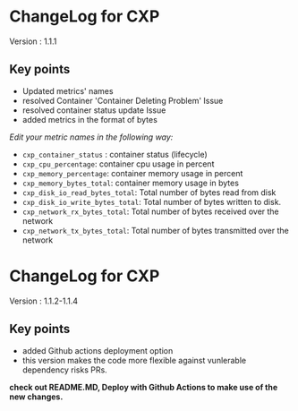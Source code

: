 # ChangeLog for CXP

Version : 1.1.1

## Key points
- Updated metrics' names
- resolved Container 'Container Deleting Problem' Issue
- resolved container status update Issue
- added metrics in the format of bytes
 

*Edit your metric names in the following way:*


- `cxp_container_status` : container status (lifecycle)
- `cxp_cpu_percentage`: container cpu usage in percent 
- `cxp_memory_percentage`: container memory usage in percent
- `cxp_memory_bytes_total`: container memory usage in bytes
- `cxp_disk_io_read_bytes_total`: Total number of bytes read from disk
- `cxp_disk_io_write_bytes_total`: Total number of bytes written to disk.
- `cxp_network_rx_bytes_total`: Total number of bytes received over the network
- `cxp_network_tx_bytes_total`: Total number of bytes transmitted over the network

# ChangeLog for CXP

Version : 1.1.2-1.1.4

## Key points
- added Github actions deployment option
- this version makes the code more flexible against vunlerable dependency risks PRs.

**check out README.MD, Deploy with Github Actions to make use of the new changes.**